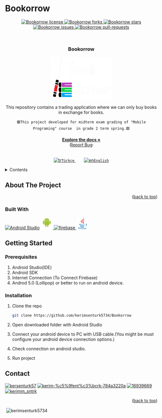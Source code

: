 # Bookorrow

<p align="center">
<a href="https://github.com/kerimsenturk5734/Bookorrow/blob/main/LICENSE.md" target="blank">
<img src="https://img.shields.io/github/license/kerimsenturk5734/Bookorrow? style=flat-square" alt="Bookorrow license" />
</a>
<a href="https://github.com/kerimsenturk5734/Bookorrow/fork" target="blank">
<img src="https://img.shields.io/github/forks/kerimsenturk5734/Bookorrow?style=flat-square" alt="Bookorrow forks"/>
</a>
<a href="https://github.com/kerimsenturk5734/Bookorrow/stargazers" target="blank">
<img src="https://img.shields.io/github/stars/kerimsenturk5734/Bookorrow?style=flat-square" alt="Bookorrow stars"/>
</a>
<a href="https://github.com/kerimsenturk5734/Bookorrow/issues" target="blank">
<img src="https://img.shields.io/github/issues/kerimsenturk5734/Bookorrow?style=flat-square" alt="Bookorrow issues"/>
</a>
<a href="https://github.com/kerimsenturk5734/Bookorrow/pulls" target="blank">
<img src="https://img.shields.io/github/issues-pr/kerimsenturk5734/Bookorrow?style=flat-square" alt="Bookorrow pull-requests"/>
</a>
</p>


<!-- PROJECT LOGO -->
<br />
<div align="center">
  
  <h3 align="center">Bookorrow</h3>

  <p align="center">
    <a href="https://github.com/kerimsenturk5734/Bookorrow">
    <img src="https://raw.githubusercontent.com/kerimsenturk5734/Bookorrow/master/logo.png" alt="Logo" width="200" height="140">
    </a>
    
   This repository contains a trading application where we can only buy books in exchange for books.
    <br/>
    <div>
      ```
        🟥This project developed for midterm exam grading of "Mobile Programing" course  in grade 2 term spring.🟥
      ```
    <div/>
    <br />
    <a href="https://github.com/kerimsenturk5734/Bookorrow"><strong>Explore the docs »</strong></a>
        <br/>
   ·<a href="https://github.com/kerimsenturk5734/Bookorrow/issues">Report Bug</a>·
      <br/>
      <br/><br/>
    <a href="https://github.com/kerimsenturk5734/Bookorrow/blob/master/README-tr.md" target="_blank" rel="noreferrer"> 
      <img src="https://emojigraph.org/media/twitter/flag-turkey_1f1f9-1f1f7.png" alt="tr" width="30" height="30"/>```Türkçe```
    </a> &nbsp;&nbsp;&nbsp;&nbsp;&nbsp;&nbsp;
      <a href="https://github.com/kerimsenturk5734/Bookorrow/blob/main/README.md" target="_blank" rel="noreferrer"> 
      <img src="https://preview.redd.it/68cdrlhal0hz.png?auto=webp&s=a7e6c8f70065646b72d45fc6ba12c6bb9bf56923" alt="en" width="30" height="20"/>```English```
    </a>  
</div>



<!-- TABLE OF CONTENTS -->
<div align="left">
    <details>
      <summary>Contents</summary>
      <ol>
        <li>
          <a href="#about-the-project">About The Project</a>
          <ul>
            <li><a href="#built-with">Built With</a></li>
          </ul>
        </li>
        <li>
          <a href="#getting-started">Getting Started</a>
          <ul>
            <li><a href="#prerequisites">Prerequisites</a></li>
            <li><a href="#installation">Installation</a></li>
          </ul>
        </li>
        <li><a href="#contact">Contact</a></li>
      </ol>
    </details>
<div/>



<!-- ABOUT THE PROJECT -->
## About The Project

<!--projeyi anlat gif olarak kullanımını göster-->
<p align="right">(<a href="#top">back to top</a>)</p>



### Built With

<p align="left"> <a href="https://developer.android.com" target="_blank" rel="noreferrer"> <img src="https://external-content.duckduckgo.com/iu/?u=https%3A%2F%2Ftse1.mm.bing.net%2Fth%3Fid%3DOIP.8_gwrGrUsvLZ9L4WCuHUwwHaHa%26pid%3DApi&f=1" alt="Android Studio" width="40" height="40"></a> <a href="https://developer.android.com" target="_blank" rel="noreferrer"> <img src="https://raw.githubusercontent.com/devicons/devicon/master/icons/android/android-original-wordmark.svg" alt="android" width="40" height="40"/> </a> <a href="https://firebase.google.com/" target="_blank" rel="noreferrer"> <img src="https://www.vectorlogo.zone/logos/firebase/firebase-icon.svg" alt="firebase" width="40" height="40"/> </a> <a href="https://www.java.com" target="_blank" rel="noreferrer"> <img src="https://raw.githubusercontent.com/devicons/devicon/master/icons/java/java-original.svg" alt="java" width="40" height="40"/> </a> </p>



<!-- GETTING STARTED -->
## Getting Started

### Prerequisites

1. Android Studio(IDE)
2. Android SDK
3. Internet Connection (To Connect Firebase)
4. Androd 5.0 (Lollipop) or better to run on android device.

### Installation

1. Clone the repo
   ```sh
   git clone https://github.com/kerimsenturk5734/Bookorrow
   ```
2. Open downloaded folder with Android Studio
   
3. Connect your android device to PC with USB cable.(You might be must configure your android device connection options.)
  
4. Check connection on android studio.
  
5. Run project
  

<!-- CONTACT -->
## Contact

<p align="left">
<a href="https://twitter.com/kersenturk57" target="blank"><img align="center" src="https://raw.githubusercontent.com/rahuldkjain/github-profile-readme-generator/master/src/images/icons/Social/twitter.svg" alt="kersenturk57" height="30" width="40" /></a>
<a href="https://www.linkedin.com/in/kerim-%c5%9fent%c3%bcrk-784a3220a/" target="blank"><img align="center" src="https://raw.githubusercontent.com/rahuldkjain/github-profile-readme-generator/master/src/images/icons/Social/linked-in-alt.svg" alt="kerim-%c5%9fent%c3%bcrk-784a3220a" height="30" width="40" /></a>
<a href="https://stackoverflow.com/users/16939669" target="blank"><img align="center" src="https://raw.githubusercontent.com/rahuldkjain/github-profile-readme-generator/master/src/images/icons/Social/stack-overflow.svg" alt="16939669" height="30" width="40" /></a>
<a href="https://www.instagram.com/kerimm_sntrk/" target="blank"><img align="center" src="https://raw.githubusercontent.com/rahuldkjain/github-profile-readme-generator/master/src/images/icons/Social/instagram.svg" alt="kerimm_sntrk" height="30" width="40" /></a>
</p>

<p align="right">(<a href="#top">back to top</a>)</p>

<p>&nbsp;<img align="center" src="https://github-readme-stats.vercel.app/api?username=kerimsenturk5734&show_icons=true&locale=en" alt="kerimsenturk5734" /></p>



